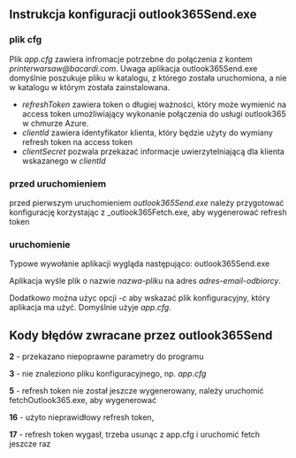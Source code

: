 ## Instrukcja konfiguracji outlook365Send.exe
### plik cfg
Plik _app.cfg_ zawiera infromacje potrzebne do połączenia z kontem _printerwarsaw@bacardi.com_. Uwaga aplikacja outlook365Send.exe domyślnie poszukuje pliku w katalogu,
z którego została uruchomiona, a nie w katalogu w którym została zainstalowana.
* _refreshToken_ zawiera token o długiej ważności, który może wymienić na access token umożliwiający wykonanie połączenia do usługi outlook365 w chmurze Azure.
* _clientId_ zawiera identyfikator klienta, który będzie użyty do wymiany refresh token na access token
* _clientSecret_ pozwala przekazać informacje uwierzytelniającą dla klienta wskazanego w _clientId_


### przed uruchomieniem
przed pierwszym uruchomieniem _outlook365Send.exe_ należy przygotować konfigurację korzystając z _outlook365Fetch.exe, 
aby wygenerować refresh token

### uruchomienie
Typowe wywołanie aplikacji wygląda następująco:
outlook365Send.exe <nazwa-pliku> <adres-email-odbiorcy> 

Aplikacja wyśle plik o nazwie _nazwa-pliku_ na adres _adres-email-odbiorcy_.

Dodatkowo można użyc opcji _-c_ aby wskazać plik konfiguracyjny, który aplikacja ma użyć. Domyślnie użyje _app.cfg_.

## Kody błędów zwracane przez outlook365Send
__2__ - przekazano niepoprawne parametry do programu

__3__ - nie znaleziono pliku konfiguracyjnego, np. _app.cfg_

__5__ - refresh token nie został jeszcze wygenerowany, należy uruchomić fetchOutlook365.exe, aby wygenerować

__16__ - użyto nieprawidłowy refresh token,

__17__ - refresh token wygasł, trzeba usunąc z app.cfg i uruchomić fetch jeszcze raz


